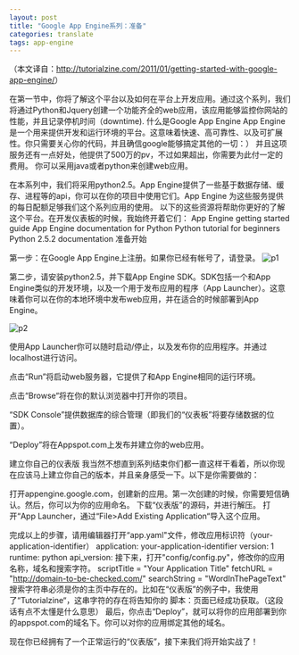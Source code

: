 ```yaml
---
layout: post
title: "Google App Engine系列：准备"
categories: translate
tags: app-engine
---
```


（本文译自：<http://tutorialzine.com/2011/01/getting-started-with-google-app-engine/>） 

在第一节中，你将了解这个平台以及如何在平台上开发应用。通过这个系列，我们将通过Python和Jquery创建一个功能齐全的web应用，该应用能够监控你网站的性能，并且记录停机时间（downtime). 什么是Google App Engine App Engine是一个用来提供开发和运行环境的平台。这意味着快速、高可靠性、以及可扩展性。你只需要关心你的代码，并且确信google能够搞定其他的一切：） 并且这项服务还有一点好处，他提供了500万的pv，不过如果超出，你需要为此付一定的费用。 你可以采用java或者python来创建web应用。

在本系列中，我们将采用python2.5。App Engine提供了一些基于数据存储、缓存、进程等的api，你可以在你的项目中使用它们。App Engine 为这些服务提供的每日配额足够我们这个系列应用的使用。 以下的这些资源将帮助你更好的了解这个平台。在开发仪表板的时候，我始终开着它们： App Engine getting started guide App Engine documentation for Python Python tutorial for beginners Python 2.5.2 documentation 准备开始 

第一步：在Google App Engine上注册。如果你已经有帐号了，请登录。 
![p1](http://cdn.tutorialzine.com/wp-content/uploads/2011/01/getting-started-google-appengine.jpg)

第二步，请安装python2.5，并下载App Engine SDK。SDK包括一个和App Engine类似的开发环境，以及一个用于发布应用的程序（App Launcher）。这意味着你可以在你的本地环境中发布web应用，并在适合的时候部署到App Engine。 

![p2](http://cdn.tutorialzine.com/wp-content/uploads/2011/01/app-engine-launcher.jpg)

使用App Launcher你可以随时启动/停止，以及发布你的应用程序。并通过localhost进行访问。 

点击“Run”将启动web服务器，它提供了和App Engine相同的运行环境。

点击“Browse“将在你的默认浏览器中打开你的项目。

“SDK Console”提供数据库的综合管理（即我们的“仪表板”将要存储数据的位置）。

“Deploy”将在Appspot.com上发布并建立你的web应用。 

建立你自己的仪表版 我当然不想直到系列结束你们都一直这样干看着，所以你现在应该马上建立你自己的版本，并且亲身感受一下。以下是你需要做的： 

打开appengine.google.com，创建新的应用。第一次创建的时候，你需要短信确认。然后，你可以为你的应用命名。 下载“仪表版”的源码，并进行解压。 打开“App Launcher，通过“File>Add Existing Application“导入这个应用。 

完成以上的步骤，请用编辑器打开“app.yaml"文件，修改应用标识符（your-application-identifier） application: your-application-identifier version: 1 runtime: python api_version: 接下来，打开"config/config.py"，修改你的应用名称，域名和搜索字符。 scriptTitle = "Your Application Title" fetchURL = "http://domain-to-be-checked.com/" searchString = "WordInThePageText" 搜索字符串必须是你的主页中存在的。比如在“仪表版”的例子中，我使用了“Tutorialzine“，这串字符的存在将告知你的 脚本：页面已经成功获取。（这段话有点不太懂是什么意思） 最后，你点击“Deploy”，就可以将你的应用部署到你的appspot.com的域名下。你可以对你的应用绑定其他的域名。

现在你已经拥有了一个正常运行的“仪表版”，接下来我们将开始实战了！
